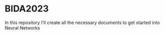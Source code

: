 # BIDA2023

In this repository I'll create all the necessary documents to get started into Neural Networks
